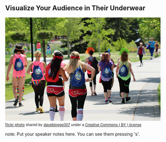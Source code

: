 ##  Visualize Your Audience in Their Underwear

<a title="The underwear affair Calgary 2014" href="https://flickr.com/photos/davebloggs007/14182732998"><img src="/images/14182732998_330a566723.jpg" /></a><br /><small><a title="The underwear affair Calgary 2014" href="https://flickr.com/photos/davebloggs007/14182732998">flickr photo</a> shared by <a href="https://flickr.com/people/davebloggs007">davebloggs007</a> under a <a href="https://creativecommons.org/licenses/by/2.0/">Creative Commons ( BY ) license</a> </small>

note:
    Put your speaker notes here.
    You can see them pressing 's'.
